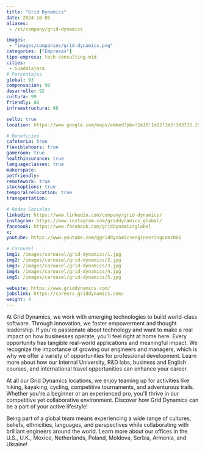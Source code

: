```yaml
---
title: "Grid Dynamics"
date: 2024-10-05
aliases:
 - /es/company/grid-dynamics

images:
 - "images/companies/grid-dynamics.png"
categories: ["Empresas"]
tipo-empresa: tech-consulting-mid
cities: 
 - Guadalajara
# Porcentajes  
global: 93
compensacion: 90
desarrollo: 92
cultura: 99
friendly: 88
infraestructura: 96

sello: true
location: https://www.google.com/maps/embed?pb=!1m18!1m12!1m3!1d3732.193343339788!2d-103.3763973!3d20.702372000000004!2m3!1f0!2f0!3f0!3m2!1i1024!2i768!4f13.1!3m3!1m2!1s0x8428ae7205193a47%3A0xd5f611d4e3ca4c23!2sGrid%20Dynamics%20Mexico!5e0!3m2!1sen!2smx!4v1738032964248!5m2!1sen!2smx

# Beneficios
cafeteria: true
flexiblehours: true
gameroom: true
healthinsurance: true
languageclasses: true
makerspace: 
petfriendly: 
remotework: true
stockoptions: true
temporalrelocation: true
transportation: 

# Redes Sociales
linkedin: https://www.linkedin.com/company/grid-dynamics/
instagram: https://www.instagram.com/griddynamics_global/
facebook: https://www.facebook.com/griddynamicsglobal
x:
youtube: https://www.youtube.com/@griddynamicsengineeringcom2006

# Carousel
img1: /images/carousel/grid-dynamics/1.jpg 
img2: /images/carousel/grid-dynamics/2.jpg
img3: /images/carousel/grid-dynamics/3.jpg
img4: /images/carousel/grid-dynamics/4.jpg
img5: /images/carousel/grid-dynamics/5.jpg

website: https://www.griddynamics.com/
jobslink: https://careers.griddynamics.com/
weight: 4
---
```


At Grid Dynamics, we work with emerging technologies to build world-class software. Through innovation, we foster empowerment and thought leadership. If you're passionate about technology and want to make a real impact on how businesses operate, you'll feel right at home here. Every opportunity has tangible real-world applications and meaningful impact.
We recognize the importance of growing our engineers and managers, which is why we offer a variety of opportunities for professional development. Learn more about how our Internal University, R&D labs, business and English courses, and international travel opportunities can enhance your career.

At all our Grid Dynamics locations, we enjoy teaming up for activities like hiking, kayaking, cycling, competitive tournaments, and adventurous trails. Whether you're a beginner or an experienced pro, you'll thrive in our competitive yet collaborative environment. Discover how Grid Dynamics can be a part of your active lifestyle!


Being part of a global team means experiencing a wide range of cultures, beliefs, ethnicities, languages, and perspectives while collaborating with brilliant engineers around the world. Learn more about our offices in the U.S., U.K., Mexico, Netherlands, Poland, Moldova, Serbia, Armenia, and Ukraine!